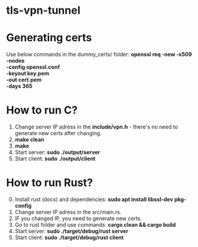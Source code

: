 # tls-vpn-tunnel

# Generating certs
Use below commands in the dummy_certs/ folder:
**openssl req -new -x509 -nodes \
  -config openssl.conf \
  -keyout key.pem \
  -out cert.pem \
  -days 365**

# How to run C?
1. Change server IP adress in the **include/vpn.h** - there's no need to generate new certs after changing.
2. **make clean**
3. **make**
4. Start server: **sudo ./output/server**
5. Start client: **sudo ./output/client**

# How to run Rust?
0. Install rust (docs) and dependencies: **sudo apt install libssl-dev pkg-config**
1. Change server IP adress in the src/main.rs.
2. IF you changed IP, you need to generate new certs.
3. Go to rust folder and use commands: **cargo clean && cargo build**
4. Start server: **sudo ./target/debug/rust server**
5. Start client: **sudo ./target/debug/rust client**
